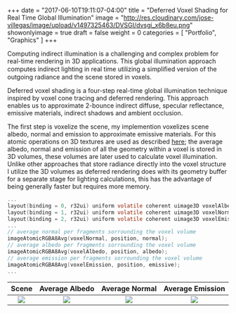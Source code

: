 +++
date = "2017-06-10T19:11:07-04:00"
title = "Deferred Voxel Shading for Real Time Global Illumination"
image = "http://res.cloudinary.com/jose-villegas/image/upload/v1497325463/DVSGI/dvsgi_x6b8eu.png"
showonlyimage = true
draft = false
weight = 0
categories = [ "Portfolio", "Graphics" ]
+++

Computing indirect illumination is a challenging and complex problem for real-time rendering in 3D applications. This global illumination approach computes indirect lighting in real time utilizing a simpliﬁed version of the outgoing radiance and the scene stored in voxels.
<!--more-->

Deferred voxel shading is a four-step real-time global illumination technique inspired by voxel cone tracing and deferred rendering. This approach enables us to approximate 2-bounce indirect diffuse, specular reflectance, emissive materials, indirect shadows and ambient occlusion.

The first step is voxelize the scene, my implemention voxelizes scene albedo, normal and emission to approximate emissive materials. For this atomic operations on 3D textures are used as described [here](https://www.seas.upenn.edu/~pcozzi/OpenGLInsights/OpenGLInsights-SparseVoxelization.pdf); the average albedo, normal and emission of all the geometry within a voxel is stored in 3D volumes, these volumes are later used to calculate voxel illumination. Unlike other approaches that store radiance directly into the voxel structure I utilize the 3D volumes as deferred rendering does with its geometry buffer for a separate stage for lighting calculations, this has the advantage of being generally faster but requires more memory.

```c
...
layout(binding = 0, r32ui) uniform volatile coherent uimage3D voxelAlbedo;
layout(binding = 1, r32ui) uniform volatile coherent uimage3D voxelNormal;
layout(binding = 2, r32ui) uniform volatile coherent uimage3D voxelEmission;
...
// average normal per fragments sorrounding the voxel volume
imageAtomicRGBA8Avg(voxelNormal, position, normal);
// average albedo per fragments sorrounding the voxel volume
imageAtomicRGBA8Avg(voxelAlbedo, position, albedo);
// average emission per fragments sorrounding the voxel volume
imageAtomicRGBA8Avg(voxelEmission, position, emissive);
...
```

Scene | Average Albedo | Average Normal | Average Emission
:-:|:-:|:-:|:-:
![](http://res.cloudinary.com/jose-villegas/image/upload/c_scale,w_195/v1497323827/DVSGI/scene_culelk.png)|![](http://res.cloudinary.com/jose-villegas/image/upload/c_scale,w_195/v1497323820/DVSGI/v_albedo_qtc4ov.png)|![](http://res.cloudinary.com/jose-villegas/image/upload/c_scale,w_195/v1497323804/DVSGI/v_normal_ryzmrh.png)|![](http://res.cloudinary.com/jose-villegas/image/upload/c_scale,w_195/v1497323828/DVSGI/v_emission_aibyaf.png)








